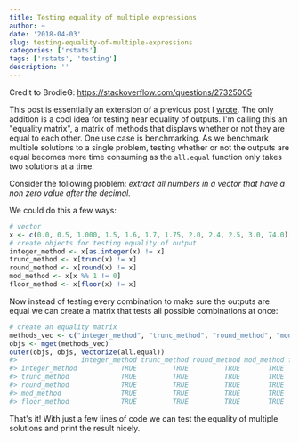 ```yaml
---
title: Testing equality of multiple expressions
author: ~
date: '2018-04-03'
slug: testing-equality-of-multiple-expressions
categories: ['rstats']
tags: ['rstats', 'testing']
description: ''
---
```




Credit to BrodieG: https://stackoverflow.com/questions/27325005

This post is essentially an extension of a previous post I [wrote](https://tylurp.rbind.io/2018/02/13/measuring-performance/). The only addition is a cool idea for testing near equality of outputs. I'm calling this an "equality matrix", a matrix of methods that displays whether or not they are equal to each other. One use case is benchmarking. As we benchmark multiple solutions to a single problem, testing whether or not the outputs are equal becomes more time consuming as the `all.equal` function only takes two solutions at a time.

Consider the following problem: _extract all numbers in a vector that have a non zero value after the decimal._

We could do this a few ways:


```r
# vector
x <- c(0.0, 0.5, 1.000, 1.5, 1.6, 1.7, 1.75, 2.0, 2.4, 2.5, 3.0, 74.0)
# create objects for testing equality of output
integer_method <- x[as.integer(x) != x]
trunc_method <- x[trunc(x) != x]
round_method <- x[round(x) != x]
mod_method <- x[x %% 1 != 0]
floor_method <- x[floor(x) != x]
```

Now instead of testing every combination to make sure the outputs are equal we can create a matrix that tests all possible combinations at once:




```r
# create an equality matrix
methods_vec <- c("integer_method", "trunc_method", "round_method", "mod_method", "floor_method")
objs <- mget(methods_vec)
outer(objs, objs, Vectorize(all.equal))
#>                integer_method trunc_method round_method mod_method floor_method
#> integer_method           TRUE         TRUE         TRUE       TRUE         TRUE
#> trunc_method             TRUE         TRUE         TRUE       TRUE         TRUE
#> round_method             TRUE         TRUE         TRUE       TRUE         TRUE
#> mod_method               TRUE         TRUE         TRUE       TRUE         TRUE
#> floor_method             TRUE         TRUE         TRUE       TRUE         TRUE
```

That's it! With just a few lines of code we can test the equality of multiple solutions and print the result nicely.
